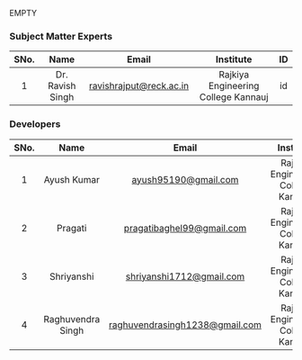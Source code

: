 EMPTY
<!-- Remove all lines above this line before making changes to the file -->
### Subject Matter Experts
| SNo. | Name | Email | Institute | ID |
| :---: | :---: | :---: | :---: | :---: |
| 1 | Dr. Ravish Singh | ravishrajput@reck.ac.in | Rajkiya Engineering College Kannauj | id |

### Developers
| SNo. | Name | Email | Institute | ID |
| :---: | :---: | :---: | :---: | :---: |
| 1 | Ayush Kumar | ayush95190@gmail.com | Rajkiya Engineering College Kannauj | id |
| 2 | Pragati | pragatibaghel99@gmail.com | Rajkiya Engineering College Kannauj | id |
| 3 | Shriyanshi	 | shriyanshi1712@gmail.com | Rajkiya Engineering College Kannauj | id |
| 4 | Raghuvendra Singh | raghuvendrasingh1238@gmail.com | Rajkiya Engineering College Kannauj | id |
